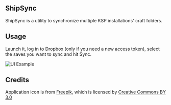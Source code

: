 ShipSync
--------

ShipSync is a utility to synchronize multiple KSP installations' craft folders.

Usage
-----

Launch it, log in to Dropbox (only if you need a new access token), select the saves you want to sync and hit Sync.

![UI Example](http://i.imgur.com/FwkMwNk.png)

Credits
-------

Application icon is from [Freepik](http://www.freepik.com), which is licensed by [Creative Commons BY 3.0](http://creativecommons.org/licenses/by/3.0/)
